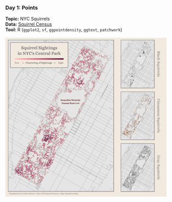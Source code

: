 ### Day 1: Points
**Topic:** NYC Squirrels
<br>
**Data:** [Squirrel Census](https://data.cityofnewyork.us/Environment/2018-Central-Park-Squirrel-Census-Squirrel-Data/vfnx-vebw)
<br>
**Tool:** R (`ggplot2`, `sf`, `ggpointdensity`, `ggtext`, `patchwork`)
<br><br>
![./Day01_Points/Points_Squirrels.png](https://raw.githubusercontent.com/Z3tt/30DayMapChallenge/master/contributions/Day01_Points/Points_Squirrels.png)
